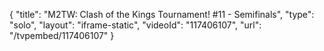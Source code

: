 {
    "title": "M2TW: Clash of the Kings Tournament! #11 - Semifinals",
    "type": "solo",
    "layout": "iframe-static",
    "videoId": "117406107",
    "url": "\/tvpembed\/117406107"
}